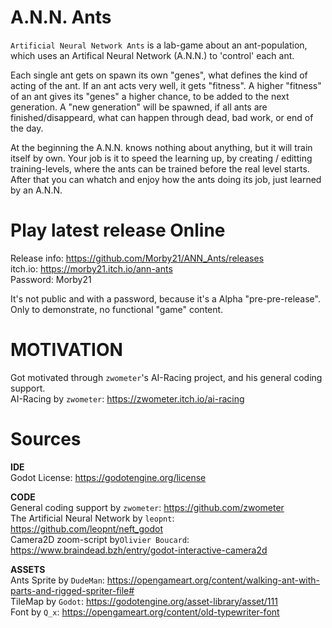 # A.N.N. Ants
`Artificial Neural Network Ants` is a lab-game about an ant-population, which uses an Artifical Neural Network (A.N.N.) to 'control' each ant.  
  
Each single ant gets on spawn its own "genes", what defines the kind of acting of the ant. If an ant acts very  well, it gets "fitness". A higher "fitness" of an ant gives its "genes" a higher chance, to be added to the next generation. A "new generation" will be spawned, if all ants are finished/disappeard, what can happen through dead, bad work, or end of the day.  
  
At the beginning the A.N.N. knows nothing about anything, but it will train itself by own. Your job is it to speed the learning up, by creating / editting training-levels, where the ants can be trained before the real level starts. After that you can whatch and enjoy how the ants doing its job, just learned by an A.N.N.  
  
  
# Play latest release Online
Release info: https://github.com/Morby21/ANN_Ants/releases  
itch.io: https://morby21.itch.io/ann-ants  
Password: Morby21  

It's not public and with a password, because it's a Alpha "pre-pre-release".  
Only to demonstrate, no functional "game" content.  
  
  
# MOTIVATION  
Got motivated through `zwometer`'s AI-Racing project, and his general coding support.  
AI-Racing by `zwometer`: https://zwometer.itch.io/ai-racing  
  
  
# Sources
<b>IDE</b>  
Godot License: https://godotengine.org/license  
  
<b>CODE</b>  
General coding support by `zwometer`: https://github.com/zwometer  
The Artificial Neural Network by `leopnt`: https://github.com/leopnt/neft_godot  
Camera2D zoom-script by`Olivier Boucard`: https://www.braindead.bzh/entry/godot-interactive-camera2d  
  
<b>ASSETS</b>  
Ants Sprite by `DudeMan`: https://opengameart.org/content/walking-ant-with-parts-and-rigged-spriter-file#  
TileMap by `Godot`: https://godotengine.org/asset-library/asset/111  
Font by `Q_x`: https://opengameart.org/content/old-typewriter-font  
  
  
